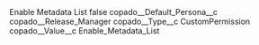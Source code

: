<?xml version="1.0" encoding="UTF-8"?>
<CustomMetadata xmlns="http://soap.sforce.com/2006/04/metadata" xmlns:xsi="http://www.w3.org/2001/XMLSchema-instance" xmlns:xsd="http://www.w3.org/2001/XMLSchema">
    <label>Enable Metadata List</label>
    <protected>false</protected>
    <values>
        <field>copado__Default_Persona__c</field>
        <value xsi:type="xsd:string">copado__Release_Manager</value>
    </values>
    <values>
        <field>copado__Type__c</field>
        <value xsi:type="xsd:string">CustomPermission</value>
    </values>
    <values>
        <field>copado__Value__c</field>
        <value xsi:type="xsd:string">Enable_Metadata_List</value>
    </values>
</CustomMetadata>

